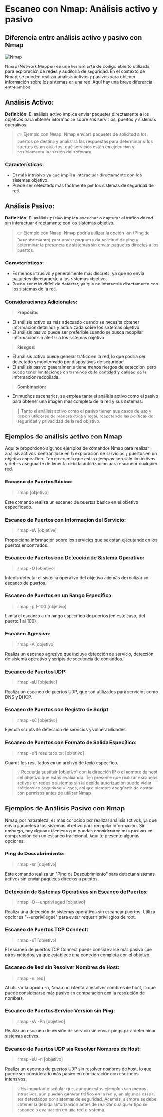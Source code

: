 # Escaneo con Nmap: Análisis activo y pasivo

## **Diferencia entre análisis activo y pasivo con Nmap**

![Nmap](https://github.com/4GeeksAcademy/cybersecurity-syllabus/blob/main/assets/nmap.png?raw=true)

Nmap (Network Mapper) es una herramienta de código abierto utilizada para exploración de redes y auditoría de seguridad. En el contexto de Nmap, se pueden realizar análisis activos y pasivos para obtener información sobre los sistemas en una red. Aquí hay una breve diferencia entre ambos:

## **Análisis Activo:**

**Definición**: El análisis activo implica enviar paquetes directamente a los objetivos para obtener información sobre sus servicios, puertos y sistemas operativos.

> 👉 Ejemplo con Nmap: Nmap enviará paquetes de solicitud a los puertos de destino y analizará las respuestas para determinar si los puertos están abiertos, qué servicios están en ejecución y posiblemente la versión del software.
</aside>

### Características:

- Es más intrusivo ya que implica interactuar directamente con los sistemas objetivo.
- Puede ser detectado más fácilmente por los sistemas de seguridad de red.

## **Análisis Pasivo:**

**Definición**: El análisis pasivo implica escuchar o capturar el tráfico de red sin interactuar directamente con los sistemas objetivo.

> 👉 Ejemplo con Nmap: Nmap podría utilizar la opción -sn (Ping de Descubrimiento) para enviar paquetes de solicitud de ping y determinar la presencia de sistemas sin enviar paquetes directos a los puertos.
</aside>

### Características:

- Es menos intrusivo y generalmente más discreto, ya que no envía paquetes directamente a los sistemas objetivo.
- Puede ser más difícil de detectar, ya que no interactúa directamente con los sistemas de la red.

### **Consideraciones Adicionales:**

> **Propósito:**

- El análisis activo es más adecuado cuando se necesita obtener información detallada y actualizada sobre los sistemas objetivo.
- El análisis pasivo puede ser preferible cuando se busca recopilar información sin alertar a los sistemas objetivo.

> **Riesgos:**

- El análisis activo puede generar tráfico en la red, lo que podría ser detectado y monitoreado por dispositivos de seguridad.
- El análisis pasivo generalmente tiene menos riesgos de detección, pero puede tener limitaciones en términos de la cantidad y calidad de la información recopilada.

> **Combinación:**

- En muchos escenarios, se emplea tanto el análisis activo como el pasivo para obtener una imagen más completa de la red y sus sistemas.

> 📖 Tanto el análisis activo como el pasivo tienen sus casos de uso y deben utilizarse de manera ética y legal, respetando las políticas de seguridad y privacidad de la red objetivo.
</aside>

## **Ejemplos de análisis activo con Nmap**

Aquí te proporciono algunos ejemplos de comandos Nmap para realizar análisis activos, centrándose en la exploración de servicios y puertos en un objetivo específico. Ten en cuenta que estos ejemplos son solo ilustrativos y debes asegurarte de tener la debida autorización para escanear cualquier red.

### Escaneo de Puertos Básico:

> nmap [objetivo]

Este comando realiza un escaneo de puertos básico en el objetivo especificado.

### Escaneo de Puertos con Información del Servicio:

> nmap -sV [objetivo]

Proporciona información sobre los servicios que se están ejecutando en los puertos encontrados.

### Escaneo de Puertos con Detección de Sistema Operativo:

> nmap -O [objetivo]

Intenta detectar el sistema operativo del objetivo además de realizar un escaneo de puertos.

### Escaneo de Puertos en un Rango Específico:

> nmap -p 1-100 [objetivo]

Limita el escaneo a un rango específico de puertos (en este caso, del puerto 1 al 100).

### Escaneo Agresivo:

> nmap -A [objetivo]

Realiza un escaneo agresivo que incluye detección de servicio, detección de sistema operativo y scripts de secuencia de comandos.

### Escaneo de Puertos UDP:

> nmap -sU [objetivo]

Realiza un escaneo de puertos UDP, que son utilizados para servicios como DNS y DHCP.

### Escaneo de Puertos con Registro de Script:

> nmap -sC [objetivo]

Ejecuta scripts de detección de servicios y vulnerabilidades.

### Escaneo de Puertos con Formato de Salida Específico:

> nmap -oN resultado.txt [objetivo] 

Guarda los resultados en un archivo de texto específico.

> 💡 Recuerda sustituir [objetivo] con la dirección IP o el nombre de host del objetivo que estás evaluando. Ten presente que realizar escaneos activos en redes o sistemas sin la debida autorización puede violar políticas de seguridad y leyes, así que siempre asegúrate de contar con permisos antes de utilizar Nmap.
</aside>

## **Ejemplos de Análisis Pasivo con Nmap**

Nmap, por naturaleza, es más conocido por realizar análisis activos, ya que envía paquetes a los sistemas objetivo para recopilar información. Sin embargo, hay algunas técnicas que pueden considerarse más pasivas en comparación con un escaneo tradicional. Aquí te presento algunas opciones:

### Ping de Descubrimiento:

> nmap -sn [objetivo]

Este comando realiza un "Ping de Descubrimiento" para detectar sistemas activos sin enviar paquetes directos a puertos.

### Detección de Sistemas Operativos sin Escaneo de Puertos:

> nmap -O --unprivileged [objetivo]

Realiza una detección de sistemas operativos sin escanear puertos. Utiliza opciones "--unprivileged" para evitar requerir privilegios de root.

### Escaneo de Puertos TCP Connect:

> nmap -sT [objetivo]

El escaneo de puertos TCP Connect puede considerarse más pasivo que otros métodos, ya que establece una conexión completa con el objetivo.

### Escaneo de Red sin Resolver Nombres de Host:

> nmap -n [red]

Al utilizar la opción -n, Nmap no intentará resolver nombres de host, lo que puede considerarse más pasivo en comparación con la resolución de nombres.

### Escaneo de Puertos Service Version sin Ping:

> nmap -sV -Pn [objetivo]

Realiza un escaneo de versión de servicio sin enviar pings para determinar sistemas activos.

### Escaneo de Puertos UDP sin Resolver Nombres de Host:

> nmap -sU -n [objetivo]

Realiza un escaneo de puertos UDP sin resolver nombres de host, lo que puede ser considerado más pasivo en comparación con escaneos intensivos.

> 💡 Es importante señalar que, aunque estos ejemplos son menos intrusivos, aún pueden generar tráfico en la red y, en algunos casos, ser detectados por sistemas de seguridad. Además, siempre se debe obtener la debida autorización antes de realizar cualquier tipo de escaneo o evaluación en una red o sistema.
</aside>